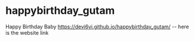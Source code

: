 # happybirthday_gutam
Happy Birthday Baby
https://devi6vi.github.io/happybirthday_gutam/ -- here is the website link 
